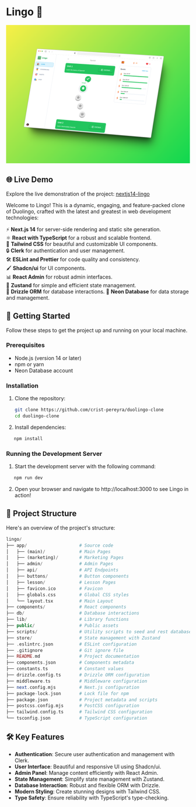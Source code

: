 # Lingo 🌟

![Lingo Preview](/public/lingo-preview.png)

## 🌐 Live Demo

Explore the live demonstration of the project: [nextjs14-lingo](https://duolingo-clone-xi.vercel.app)

Welcome to Lingo! This is a dynamic, engaging, and feature-packed clone of Duolingo, crafted with the latest and greatest in web development technologies:

⚡ **Next.js 14** for server-side rendering and static site generation.  
⚛️ **React with TypeScript** for a robust and scalable frontend.  
🎨 **Tailwind CSS** for beautiful and customizable UI components.  
🔒 **Clerk** for authentication and user management.  
🛠️ **ESLint and Prettier** for code quality and consistency.  
🖌️ **Shadcn/ui** for UI components.  
📊 **React Admin** for robust admin interfaces.  
🐻 **Zustand** for simple and efficient state management.  
🔄 **Drizzle ORM** for database interactions.
💽 **Neon Database** for data storage and management.

## 🚀 Getting Started

Follow these steps to get the project up and running on your local machine.

### Prerequisites

- Node.js (version 14 or later)
- npm or yarn
- Neon Database account

### Installation

1. Clone the repository:

   ```sh
   git clone https://github.com/crist-pereyra/duolingo-clone
   cd duolingo-clone
   ```

2. Install dependencies:

```sh
   npm install
```

### Running the Development Server

1. Start the development server with the following command:

```sh
   npm run dev
```

2. Open your browser and navigate to http://localhost:3000 to see Lingo in action!

## 📂 Project Structure

Here's an overview of the project's structure:

```php
lingo/
├── app/                    # Source code
│   ├── (main)/             # Main Pages
│   ├── (marketing)/        # Marketing Pages
│   ├── admin/              # Admin Pages
│   ├── api/                # API Endpoints
│   ├── buttons/            # Button components
│   ├── lesson/             # Lesson Pages
│   ├── favicon.ico         # Favicon
│   ├── globals.css         # Global CSS styles
│   └── layout.tsx          # Main Layout
├── components/             # React components
├── db/                     # Database interactions
├── lib/                    # Library functions
├── public/                 # Public assets
├── scripts/                # Utility scripts to seed and rest database
├── store/                  # State management with Zustand
├── .eslintrc.json          # ESLint configuration
├── .gitignore              # Git ignore file
├── README.md               # Project documentation
├── components.json         # Components metadata
├── constants.ts            # Constant values
├── drizzle.config.ts       # Drizzle ORM configuration
├── middleware.ts           # Middleware configuration
├── next.config.mjs         # Next.js configuration
├── package-lock.json       # Lock file for npm
├── package.json            # Project metadata and scripts
├── postcss.config.mjs      # PostCSS configuration
├── tailwind.config.ts      # Tailwind CSS configuration
└── tsconfig.json           # TypeScript configuration

```

## 🛠️ Key Features

- **Authentication**: Secure user authentication and management with Clerk.
- **User Interface**: Beautiful and responsive UI using Shadcn/ui.
- **Admin Panel**: Manage content efficiently with React Admin.
- **State Management**: Simplify state management with Zustand.
- **Database Interaction**: Robust and flexible ORM with Drizzle.
- **Modern Styling**: Create stunning designs with Tailwind CSS.
- **Type Safety**: Ensure reliability with TypeScript's type-checking.
